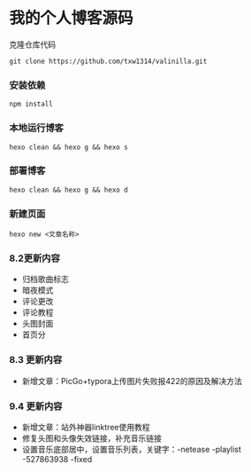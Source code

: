 # 我的个人博客源码

克隆仓库代码
```
git clone https://github.com/txw1314/valinilla.git
```

### 安装依赖
```
npm install
```

### 本地运行博客
```
hexo clean && hexo g && hexo s

```

### 部署博客
```
hexo clean && hexo g && hexo d
```

### 新建页面
```
hexo new <文章名称>
```

### 8.2更新内容
- 归档歌曲标志
- 暗夜模式
- 评论更改
- 评论教程
- 头图封面
- 首页分

### 8.3 更新内容

- 新增文章：PicGo+typora上传图片失败报422的原因及解决方法

### 9.4 更新内容

- 新增文章：站外神器linktree使用教程
- 修复头图和头像失效链接，补充音乐链接
- 设置音乐底部居中，设置音乐列表，关键字：-netease -playlist -527863938  -fixed
